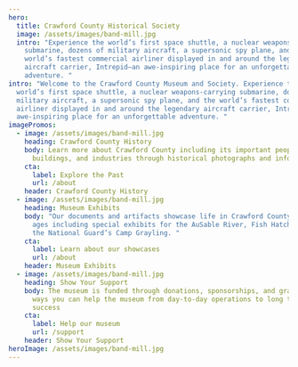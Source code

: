```yaml
---
hero:
  title: Crawford County Historical Society
  image: /assets/images/band-mill.jpg
  intro: "Experience the world’s first space shuttle, a nuclear weapons-carrying
    submarine, dozens of military aircraft, a supersonic spy plane, and the
    world’s fastest commercial airliner displayed in and around the legendary
    aircraft carrier, Intrepid—an awe-inspiring place for an unforgettable
    adventure. "
intro: "Welcome to the Crawford County Museum and Society. Experience the
  world’s first space shuttle, a nuclear weapons-carrying submarine, dozens of
  military aircraft, a supersonic spy plane, and the world’s fastest commercial
  airliner displayed in and around the legendary aircraft carrier, Intrepid—an
  awe-inspiring place for an unforgettable adventure. "
imagePromos:
  - image: /assets/images/band-mill.jpg
    heading: Crawford County History
    body: Learn more about Crawford County including its important people,
      buildings, and industries through historical photographs and information.
    cta:
      label: Explore the Past
      url: /about
    header: Crawford County History
  - image: /assets/images/band-mill.jpg
    heading: Museum Exhibits
    body: "Our documents and artifacts showcase life in Crawford County through the
      ages including special exhibits for the AuSable River, Fish Hatchery, and
      the National Guard’s Camp Grayling. "
    cta:
      label: Learn about our showcases
      url: /about
    header: Museum Exhibits
  - image: /assets/images/band-mill.jpg
    heading: Show Your Support
    body: The museum is funded through donations, sponsorships, and grants. Find out
      ways you can help the museum from day-to-day operations to long term
      success
    cta:
      label: Help our museum
      url: /support
    header: Show Your Support
heroImage: /assets/images/band-mill.jpg
---
```

